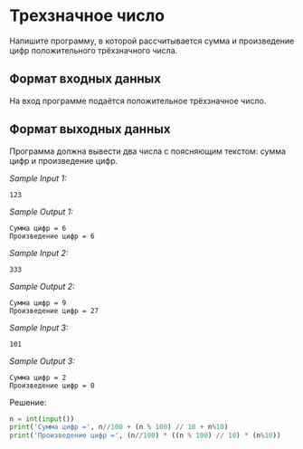 # Трехзначное число

Напишите программу, в которой рассчитывается сумма и произведение цифр положительного трёхзначного числа.

## Формат входных данных
На вход программе подаётся положительное трёхзначное число.

## Формат выходных данных
Программа должна вывести два числа с поясняющим текстом: сумма цифр и произведение цифр.

*Sample Input 1:*
```
123
```

*Sample Output 1:*
```
Сумма цифр = 6
Произведение цифр = 6
```

*Sample Input 2:*
```
333
```

*Sample Output 2:*
```
Сумма цифр = 9
Произведение цифр = 27
```

*Sample Input 3:*
```
101
```

*Sample Output 3:*
```
Сумма цифр = 2
Произведение цифр = 0
```

Решение:
```python
n = int(input())
print('Сумма цифр =', n//100 + (n % 100) // 10 + n%10)
print('Произведение цифр =', (n//100) * ((n % 100) // 10) * (n%10))
```
